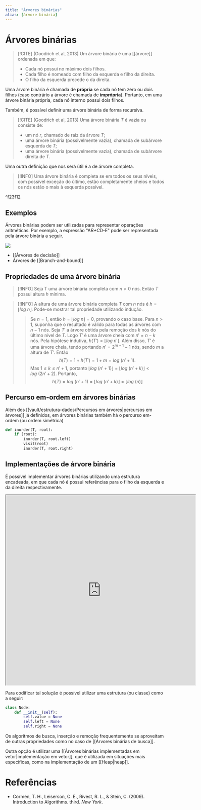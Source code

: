 ```yaml
---
title: "Árvores binárias"
alias: [árvore binária]
---
```


# Árvores binárias

> [!CITE] (Goodrich et al, 2013)
> Um árvore binária é uma [[árvore]] ordenada em que:
> - Cada nó possui no máximo dois filhos.
> - Cada filho é nomeado com filho da esquerda e filho da direita.
> - O filho da esquerda precede o da direita.

Uma árvore binária é chamada de **própria** se cada nó tem zero ou dois filhos (caso contrário a árvore é chamada de **imprópria**). Portanto, em uma árvore binária própria, cada nó interno possui dois filhos.

Também, é possível definir uma árvore binária de forma recursiva.
> [!CITE] (Goodrich et al, 2013)
> Uma árvore binária $T$ é vazia ou consiste de:
> - um nó $r$, chamado de raiz da árvore $T$;
> - uma árvore binária (possivelmente vazia), chamada de subárvore esquerda de $T$;
> - uma árvore binária (possivelmente vazia), chamada de subárvore direita de $T$.

Uma outra definição que nos será útil é a de árvore completa.
> [!INFO]
> Uma árvore binária é completa se em todos os seus níveis, com possível exceção do último, estão completamente cheios e todos os nós estão o mais à esquerda possível.

^f23f12

## Exemplos

Árvores binárias podem ser utilizadas para representar operações aritméticas. Por exemplo, a expressão "A*B+C*D-E" pode ser representada pela árvore binária a seguir. 

[![](https://mermaid.ink/img/pako:eNpdj7EOwjAMRH_F8kibgY4ZkIDyBWUjDFZjaEWTViEZUNV_J02XKvbid7qTzjO2o2aU-HY0dXCvlYU4AoQ4QbGHG2xUJDJhOD4Oz01aIannjC9ZpNpHqqReIRNig3WxRMPOUK9juXn1KPQdG1Yo46nJfRQqu0QfBT82P9ui9C5wiWHS5LnuKf5kUL5o-PLyB1CmQQY)](https://mermaid.live/edit#pako:eNpdj7EOwjAMRH_F8kibgY4ZkIDyBWUjDFZjaEWTViEZUNV_J02XKvbid7qTzjO2o2aU-HY0dXCvlYU4AoQ4QbGHG2xUJDJhOD4Oz01aIannjC9ZpNpHqqReIRNig3WxRMPOUK9juXn1KPQdG1Yo46nJfRQqu0QfBT82P9ui9C5wiWHS5LnuKf5kUL5o-PLyB1CmQQY)

- [[Árvores de decisão]]
- Árvores de [[Branch-and-bound]]

## Propriedades de uma árvore binária

> [!INFO]
> Seja T uma árvore binária completa com $n >0$ nós. Então $T$ possui altura $h$ mínima.

> [!INFO]
> A altura de uma árvore binária completa $T$ com $n$ nós é $h = \lfloor log\ n \rfloor$. 
> Pode-se mostrar tal propriedade utilizando indução.
>> Se $n = 1$, então $h = \lfloor log\ n \rfloor = 0$, provando o caso base.
>> Para $n > 1$, suponha que o resultado é válido para todas as árvores com $n-1$ nós. Seja $T'$ a árvore obtida pela remoção dos $k$ nós do último nível de $T$. Logo $T'$ é uma árvore cheia com $n' = n - k$ nós. Pela hipótese indutiva, $h(T') = \lfloor log\ n' \rfloor$. Além disso, $T'$ é uma árvore cheia, tendo portando $n' = 2^{m+1}-1$ nós, sendo $m$ a altura de $T'$. Então $$h(T) = 1 + h(T') = 1 + m = log\ (n' + 1).$$ Mas $1 \leq k \leq n'+1$, portanto $\lfloor log\ (n' + 1) \rfloor = \lfloor log\ (n' + k) \rfloor < log\ (2n' + 2)$. Portanto, $$h(T) = log\ (n' + 1) = \lfloor log\ (n' + k) \rfloor = \lfloor log\ (n) \rfloor$$

## Percurso em-ordem em árvores binárias

Além dos [[vault/estrutura-dados/Percursos em árvores|percursos em árvores]] já definidos, em árvores binárias também há o percurso em-ordem (ou ordem simétrica)

```python
def inorder(T, root):
	if (root):
		inorder(T, root.left)
		visit(root)
		inorder(T, root.right)
```

## Implementações de árvore binária

É possível implementar árvores binárias utilizando uma estrutura encadeada, em que cada nó é possui referências para o filho da esquerda e da direita respectivamente. 

<iframe src="https://excalidraw.com/#json=HDqoj4NnCNbcTraYTnsmE,KhO4A-xOZ_MYLIO47iTFVA" height="600" width="600" title="Binary tree linked implementation"></iframe>

Para codificar tal solução é possível utilizar uma estrutura (ou classe) como a seguir:

```python
class Node:
	def __init__(self):
		self.value = None
		self.left = None
		self.right = None
```

Os algoritmos de busca, inserção e remoção frequentemente se aproveitam de outras propriedades como no caso de [[Árvores binárias de busca]].

Outra opção é utilizar uma [[Árvores binárias implementadas em vetor|implementação em vetor]], que é utilizada em situações mais específicas, como na implementação de um [[Heap|heap]].

# Referências
- Cormen, T. H., Leiserson, C. E., Rivest, R. L., & Stein, C. (2009). Introduction to Algorithms. third. _New York_.
